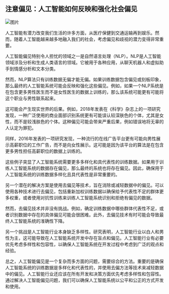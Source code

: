 ## 注意偏见：人工智能如何反映和强化社会偏见

![图片](../Images/image-C3WYIVK6.png)

人工智能有潜力改变我们生活的许多方面，从医疗保健到交通运输再到娱乐。然而，随着人工智能越来越多地融入我们的社会，考虑偏见和歧视的潜力变得非常重要。

人工智能偏见特别令人担忧的领域之一是自然语言处理（NLP）。NLP是人工智能领域涉及分析和生成人类语言的领域。它被用于各种应用，从聊天机器人和虚拟助手到情感分析和文本分类。

然而，NLP算法只有训练数据无偏才能无偏。如果训练数据包含偏见或刻板印象，那么最终的人工智能系统可能会反映和强化这些偏见。例如，如果一个NLP系统是在包含更多男性医生而不是女性医生的数据上训练的，那么该系统可能更有可能将这个职业与男性联系起来。

这可能会产生现实世界的后果。例如，2018年发表在《科学》杂志上的一项研究发现，一种广泛使用的商业面部识别系统更有可能误认较深肤色的个体，尤其是女性，而不是较浅肤色的个体。这种偏见可能会带来严重后果，例如错误地将无辜的人认定为罪犯。

同样，2016年发表的一项研究发现，一种流行的在线广告平台更有可能向男性展示高薪职位的工作广告，而不是向女性展示。这可能是因为该平台的算法是在包含更多男性担任高薪职位的数据上训练的。

这些例子突显了人工智能系统需要更多多样化和具代表性的训练数据。如果用于训练人工智能系统的数据存在偏见，那么最终的系统也将存在偏见。因此，确保用于人工智能系统的训练数据多样化且具代表性是非常重要的。

另一个潜在的解决方案是使用去偏见等技术，旨在消除或减轻数据中的偏见。可以使用各种技术进行去偏见，包括重新加权训练数据以确保给予代表性不足的群体更多权重，或者使用对抗性训练来训练人工智能系统识别和拒绝有偏见的数据。

然而，去偏见技术并非没有挑战。例如，确定训练数据中哪些群体代表性不足，或者识别数据中存在的具体偏见可能会很困难。此外，去偏见技术有时可能会导致最终人工智能系统的准确性下降。

另一个挑战是人工智能行业本身缺乏多样性。研究表明，人工智能行业以白人和男性为主，这可能导致在人工智能系统开发中存在盲点和偏见。人工智能行业有必要优先考虑多样性和包容性，以确保人工智能系统在开发过程中考虑到广泛的观点和经验。

总之，人工智能偏见是一个复杂而多方面的问题，需要综合的方法。重要的是确保人工智能系统的训练数据是多样化和代表性的，并使用去偏方法等技术来减轻数据中的偏见。人工智能行业还应该在所有开发和决策方面优先考虑多样性和包容性。通过解决人工智能偏见问题，我们可以确保人工智能系统以公平和公正的方式开发和使用。
